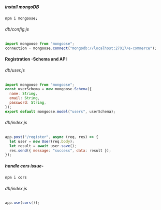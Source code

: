 ##### install mongoDB

```cmd
npm i mongoose;
```

###### db/config.js

```javascript -
import mongoose from "mongoose";
connection - mongoose.connect("mongodb://localhost:27017/e-commerce");
```

#### Registration -Schema and API

###### db/user.js

```javascript
import mongoose from "mongoose";
const userSchema = new mongoose.Schema({
  name: String,
  email: String,
  password: String,
});
export default mongoose.model("users", userSchema);
```

###### db/index.js

```javascript
app.post("/register", async (req, res) => {
  let user = new User(req.body);
  let result = await user.save();
  res.send({ message: "success", data: result });
});
```

##### handle cors issue-

```javascript
npm i cors
```

###### db/index.js

```javascript
app.use(cors());
```
